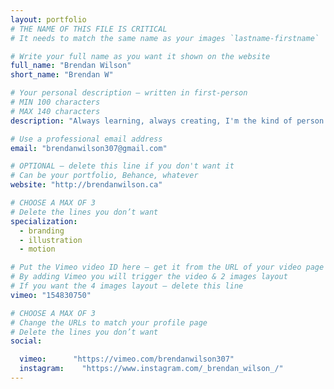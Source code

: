 ```yaml
---
layout: portfolio
# THE NAME OF THIS FILE IS CRITICAL
# It needs to match the same name as your images `lastname-firstname`

# Write your full name as you want it shown on the website
full_name: "Brendan Wilson"
short_name: "Brendan W"

# Your personal description — written in first-person
# MIN 100 characters
# MAX 140 characters
description: "Always learning, always creating, I'm the kind of person who would rather make it myself than buy it new. Oh and Star Wars is a pretty big deal to me."

# Use a professional email address
email: "brendanwilson307@gmail.com"

# OPTIONAL — delete this line if you don't want it
# Can be your portfolio, Behance, whatever
website: "http://brendanwilson.ca"

# CHOOSE A MAX OF 3
# Delete the lines you don’t want
specialization:
  - branding
  - illustration
  - motion

# Put the Vimeo video ID here — get it from the URL of your video page
# By adding Vimeo you will trigger the video & 2 images layout
# If you want the 4 images layout — delete this line
vimeo: "154830750"

# CHOOSE A MAX OF 3
# Change the URLs to match your profile page
# Delete the lines you don’t want
social:

  vimeo:      "https://vimeo.com/brendanwilson307"
  instagram:    "https://www.instagram.com/_brendan_wilson_/"
---
```

